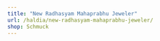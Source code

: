 ```yaml
---
title: "New Radhasyam Mahaprabhu Jeweler"
url: /haldia/new-radhasyam-mahaprabhu-jeweler/
shop: Schmuck
---
```

